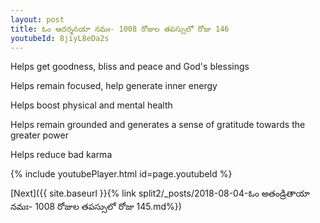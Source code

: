 ```yaml
---
layout: post
title: ఓం ఆదర్శనయా నమః- 1008 రోజుల తపస్సులో రోజు 146
youtubeId: 8jiyL8eDa2s
---
```

 
 
Helps get goodness, bliss and peace and God's blessings
 
Helps remain focused, help generate inner energy 
 
Helps boost physical and mental health 
 
Helps remain grounded and generates a sense of gratitude towards the greater power 
 
Helps reduce bad karma
 
 
 
 


{% include youtubePlayer.html id=page.youtubeId %}
 
[Next]({{ site.baseurl }}{% link  split2/_posts/2018-08-04-ఓం అతండ్రితాయా నమః- 1008 రోజుల తపస్సులో రోజు 145.md%})
 
